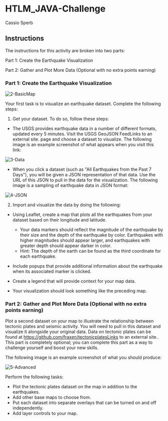 # HTLM_JAVA-Challenge
Cassio Sperb 

## Instructions
The instructions for this activity are broken into two parts:

Part 1: Create the Earthquake Visualization

Part 2: Gather and Plot More Data (Optional with no extra points earning)

### Part 1: Create the Earthquake Visualization

![2-BasicMap](https://github.com/user-attachments/assets/78f95676-9b84-4d2d-9651-9509275ecf93)

Your first task is to visualize an earthquake dataset. Complete the following steps:
1. Get your dataset. To do so, follow these steps:

  * The USGS provides earthquake data in a number of different formats, updated every 5 minutes. Visit the USGS GeoJSON FeedLinks to an external site. page and choose a dataset to visualize. The following image is an example screenshot of what appears when you visit this link:

![3-Data](https://github.com/user-attachments/assets/bdb76f53-9bc3-40e2-8134-f0aafa3913d1)

  * When you click a dataset (such as "All Earthquakes from the Past 7 Days"), you will be given a JSON representation of that data. Use the URL of this JSON to pull in the data for the visualization. The following image is a sampling of earthquake data in JSON format:

![4-JSON](https://github.com/user-attachments/assets/083b277e-8167-459d-878e-47452e9a04f1)

2. Import and visualize the data by doing the following:

* Using Leaflet, create a map that plots all the earthquakes from your dataset based on their longitude and latitude.
  * Your data markers should reflect the magnitude of the earthquake by their size and the depth of the earthquake by color. Earthquakes with higher magnitudes should appear larger, and earthquakes with greater depth should appear darker in color.
  * Hint: The depth of the earth can be found as the third coordinate for each earthquake.

* Include popups that provide additional information about the earthquake when its associated marker is clicked.

* Create a legend that will provide context for your map data.

* Your visualization should look something like the preceding map.

### Part 2: Gather and Plot More Data (Optional with no extra points earning)
Plot a second dataset on your map to illustrate the relationship between tectonic plates and seismic activity. You will need to pull in this dataset and visualize it alongside your original data. Data on tectonic plates can be found at https://github.com/fraxen/tectonicplatesLinks to an external site..
This part is completely optional; you can complete this part as a way to challenge yourself and boost your new skills.

The following image is an example screenshot of what you should produce:

![5-Advanced](https://github.com/user-attachments/assets/6fa04886-e803-474e-b506-8ad225056129)

Perform the following tasks:

* Plot the tectonic plates dataset on the map in addition to the earthquakes.
* Add other base maps to choose from.
* Put each dataset into separate overlays that can be turned on and off independently.
* Add layer controls to your map.
